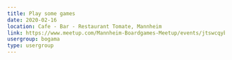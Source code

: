 ```yaml
---
title: Play some games
date: 2020-02-16
location: Cafe - Bar - Restaurant Tomate, Mannheim
link: https://www.meetup.com/Mannheim-Boardgames-Meetup/events/jtswcqybcdbvb/
usergroup: bogama
type: usergroup
---
```

